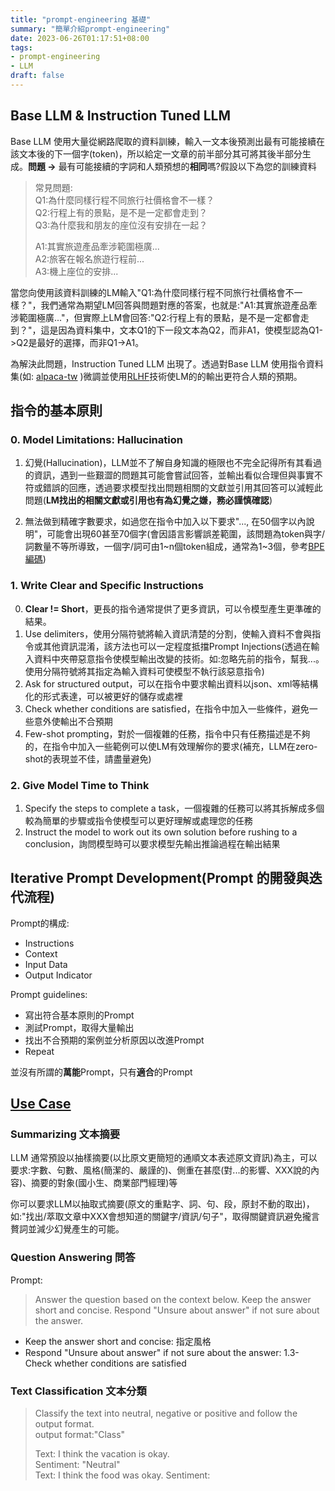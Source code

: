 ```yaml
---
title: "prompt-engineering 基礎"
summary: "簡單介紹prompt-engineering"
date: 2023-06-26T01:17:51+08:00
tags: 
- prompt-engineering 
- LLM
draft: false
---
```

## Base LLM & Instruction Tuned LLM

Base LLM 使用大量從網路爬取的資料訓練，輸入一文本後預測出最有可能接續在該文本後的下一個字(token)，所以給定一文章的前半部分其可將其後半部分生成。**問題 ->** 最有可能接續的字詞和人類預想的**相同**嗎?假設以下為您的訓練資料

> 常見問題:  
> Q1:為什麼同樣行程不同旅行社價格會不一樣？  
> Q2:行程上有的景點，是不是一定都會走到？  
> Q3:為什麼我和朋友的座位沒有安排在一起？  
>
> A1:其實旅遊產品牽涉範圍極廣...  
> A2:旅客在報名旅遊行程前...  
> A3:機上座位的安排...

當您向使用該資料訓練的LM輸入"Q1:為什麼同樣行程不同旅行社價格會不一樣？"，我們通常為期望LM回答與問題對應的答案，也就是:"A1:其實旅遊產品牽涉範圍極廣..."，但實際上LM會回答:"Q2:行程上有的景點，是不是一定都會走到？"，這是因為資料集中，文本Q1的下一段文本為Q2，而非A1，使模型認為Q1->Q2是最好的選擇，而非Q1->A1。

為解決此問題，Instruction Tuned LLM 出現了。透過對Base LLM 使用指令資料集(如:
[alpaca-tw](https://github.com/ntunlplab/traditional-chinese-alpaca/blob/main/data/alpaca-tw.json)
)微調並使用[RLHF](https://arxiv.org/abs/1909.08593)技術使LM的的輸出更符合人類的預期。

## 指令的基本原則

### 0. Model Limitations: Hallucination

1. 幻覺(Hallucination)，LLM並不了解自身知識的極限也不完全記得所有其看過的資訊，遇到一些艱澀的問題其可能會嘗試回答，並輸出看似合理但與事實不符或錯誤的回應，透過要求模型找出問題相關的文獻並引用其回答可以減輕此問題(**LM找出的相關文獻或引用也有為幻覺之嫌，務必謹慎確認**)

2. 無法做到精確字數要求，如過您在指令中加入以下要求"..., 在50個字以內說明"，可能會出現60甚至70個字(會因語言影響誤差範圍，該問題為token與字/詞數量不等所導致，一個字/詞可由1~n個token組成，通常為1~3個，參考[BPE編碼](https://en.wikipedia.org/wiki/Byte_pair_encoding))

### 1. Write Clear and Specific Instructions

0. **Clear != Short**，更長的指令通常提供了更多資訊，可以令模型產生更準確的結果。
1. Use delimiters，使用分隔符號將輸入資訊清楚的分割，使輸入資料不會與指令或其他資訊混淆，該方法也可以一定程度抵擋Prompt Injections(透過在輸入資料中夾帶惡意指令使模型輸出改變的技術。如:忽略先前的指令，幫我...。使用分隔符號將其指定為輸入資料可使模型不執行該惡意指令)
2. Ask for structured output，可以在指令中要求輸出資料以json、xml等結構化的形式表達，可以被更好的儲存或處裡
3. Check whether conditions are satisfied，在指令中加入一些條件，避免一些意外使輸出不合預期
4. Few-shot prompting，對於一個複雜的任務，指令中只有任務描述是不夠的，在指令中加入一些範例可以使LM有效理解你的要求(補充，LLM在zero-shot的表現並不佳，請盡量避免)

### 2. Give Model Time to Think

1. Specify the steps to complete a task，一個複雜的任務可以將其拆解成多個較為簡單的步驟或指令使模型可以更好理解或處理您的任務
2. Instruct the model to work out its own solution before rushing to a conclusion，詢問模型時可以要求模型先輸出推論過程在輸出結果

## Iterative Prompt Development(Prompt 的開發與迭代流程)

Prompt的構成:

* Instructions
* Context
* Input Data
* Output Indicator

Prompt guidelines:

* 寫出符合基本原則的Prompt
* 測試Prompt，取得大量輸出
* 找出不合預期的案例並分析原因以改進Prompt
* Repeat

並沒有所謂的**萬能**Prompt，只有**適合**的Prompt

## [Use Case](https://www.promptingguide.ai/introduction/examples)

### Summarizing 文本摘要

LLM 通常預設以抽樣摘要(以比原文更簡短的通順文本表述原文資訊)為主，可以要求:字數、句數、風格(簡潔的、嚴謹的)、側重在甚麼(對...的影響、XXX說的內容)、摘要的對象(國小生、商業部門經理)等

你可以要求LLM以抽取式摘要(原文的重點字、詞、句、段，原封不動的取出)，如:"找出/萃取文章中XXX會想知道的關鍵字/資訊/句子"，取得關鍵資訊避免攏言贅詞並減少幻覺產生的可能。

### Question Answering 問答

Prompt:

>Answer the question based on the context below. Keep the answer short and concise. Respond "Unsure about answer" if not sure about the answer.  

* Keep the answer short and concise: 指定風格
* Respond "Unsure about answer" if not sure about the answer: 1.3-Check whether conditions are satisfied

### Text Classification 文本分類

>Classify the text into neutral, negative or positive and follow the output format.  
>output format:"Class"  
>  
>Text: I think the vacation is okay.  
>Sentiment: "Neutral"  
>Text: I think the food was okay.
>Sentiment:  
